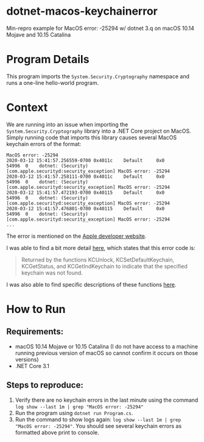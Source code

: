 # dotnet-macos-keychainerror
Min-repro example for MacOS error: -25294 w/ dotnet 3.q on macOS 10.14 Mojave and 10.15 Catalina

# Program Details
This program imports the `System.Security.Cryptography` namespace and runs a one-line hello-world program.

# Context
We are running into an issue when importing the `System.Security.Cryptography` library into a .NET Core project on MacOS. Simply running code that imports this library causes several MacOS keychain errors of the format:

```
MacOS error: -25294
2020-03-12 15:41:57.256559-0700 0x4011c    Default     0x0                  54996  0    dotnet: (Security) [com.apple.securityd:security_exception] MacOS error: -25294
2020-03-12 15:41:57.258111-0700 0x4011c    Default     0x0                  54996  0    dotnet: (Security) [com.apple.securityd:security_exception] MacOS error: -25294
2020-03-12 15:41:57.472193-0700 0x40115    Default     0x0                  54996  0    dotnet: (Security) [com.apple.securityd:security_exception] MacOS error: -25294
2020-03-12 15:41:57.476801-0700 0x40115    Default     0x0                  54996  0    dotnet: (Security) [com.apple.securityd:security_exception] MacOS error: -25294
...
```

The error is mentioned on the [Apple developer website][1].

I was able to find a bit more detail [here][2], which states that this error code is:
> Returned by the functions KCUnlock, KCSetDefaultKeychain, KCGetStatus, and KCGetIndKeychain to indicate that the specified keychain was not found.

I was also able to find specific descriptions of these functions [here][3].


[1]: https://developer.apple.com/documentation/coreservices/errkcnosuchkeychain
[2]: http://mirror.informatimago.com/next/developer.apple.com/documentation/Carbon/Reference/Keychain_Manager/keychain_manager/ResultCodes.html#//apple_ref/doc/uid/TP30000053/RCM0142
[3]: http://mirror.macintosharchive.org/gsehi.com/computing/software/macos/Media/PDF/TradMacDoc/Other/1999/Keychain_security.pdf

# How to Run
## Requirements:
* macOS 10.14 Mojave or 10.15 Catalina (I do not have access to a machine running previous version of macOS so cannot confirm it occurs on those versions)
* .NET Core 3.1

## Steps to reproduce:
1. Verify there are no keychain errors in the last minute using the command `log show --last 1m | grep "MacOS error: -25294"`
2. Run the program using `dotnet run Program.cs`.
3. Run the command to show logs again: `log show --last 1m | grep "MacOS error: -25294"`. You should see several keychain errors as formatted above print to console.


